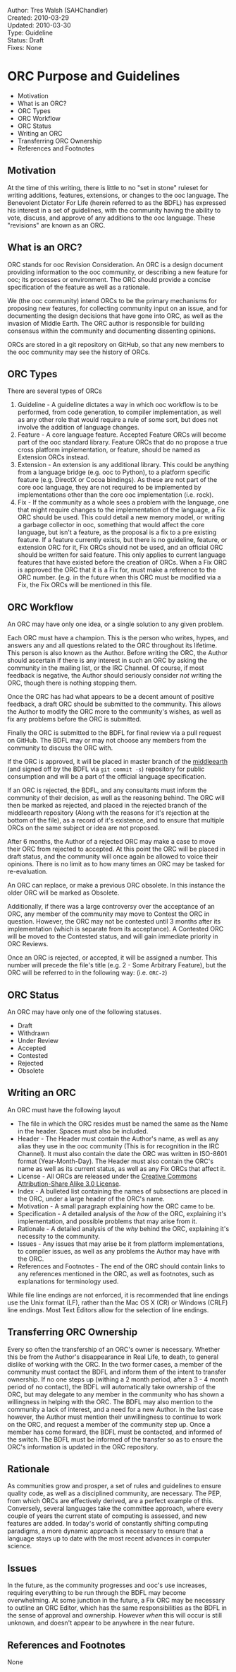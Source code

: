 
Author:  Tres Walsh (SAHChandler)  
Created: 2010-03-29  
Updated: 2010-03-30  
Type:    Guideline  
Status:  Draft  
Fixes:   None  

ORC Purpose and Guidelines
==========================

   + Motivation
   + What is an ORC?
   + ORC Types
   + ORC Workflow
   + ORC Status
   + Writing an ORC
   + Transferring ORC Ownership
   + References and Footnotes


Motivation
----------

At the time of this writing, there is little to no "set in stone" ruleset for writing additions, features, extensions, or changes to the ooc language. The Benevolent Dictator For Life (herein referred to as the BDFL) has expressed his interest in a set of guidelines, with the community having the ability to vote, discuss, and approve of any additions to the ooc language. These "revisions" are known as an ORC.


What is an ORC?
---------------

ORC stands for ooc Revision Consideration. An ORC is a design document providing information to the ooc community, or describing a new feature for ooc; its processes or environment. The ORC should provide a concise specification of the feature as well as a rationale.

We (the ooc community) intend ORCs to be the primary mechanisms for proposing new features, for collecting community input on an issue, and for documenting the design decisions that have gone into ORC, as well as the invasion of Middle Earth. The ORC author is responsible for building consensus within the community and documenting dissenting opinions.

ORCs are stored in a git repository on GitHub, so that any new members to the ooc community may see the history of ORCs.


ORC Types
---------

There are several types of ORCs

   1. Guideline - A guideline dictates a way in which ooc workflow is to be performed, from code generation, to compiler implementation, as well as any other role that would require a rule of some sort, but does not involve the addition of language changes. 
   2. Feature   - A core language feature. Accepted Feature ORCs will become part of the ooc standard library. Feature ORCs that do no propose a true cross platform implementation, or feature, should be named as Extension ORCs instead.
   3. Extension - An extension is any additional library. This could be anything from a language bridge (e.g. ooc to Python), to a platform specific feature (e.g. DirectX or Cocoa bindings). As these are not part of the core ooc language, they are not required to be implemented by implementations other than the core ooc implementation (i.e. rock).
   4. Fix       - If the community as a whole sees a problem with the language, one that might require changes to the implementation of the language, a Fix ORC should be used. This could detail a new memory model, or writing a garbage collector in ooc, something that would affect the core language, but isn't a feature, as the proposal is a fix to a pre existing feature. If a feature currently exists, but there is no guideline, feature, or extension ORC for it, Fix ORCs should not be used, and an official ORC should be written for said feature. This only applies to current language features that have existed before the creation of ORCs. When a Fix ORC is approved the ORC that it is a Fix for, must make a reference to the ORC number. (e.g. in the future when this ORC must be modified via a Fix, the Fix ORCs will be mentioned in this file.


ORC Workflow
------------

An ORC may have only one idea, or a single solution to any given problem.

Each ORC must have a champion. This is the person who writes, hypes, and answers any and all questions related to the ORC throughout its lifetime. This person is also known as the Author. Before writing the ORC, the Author should ascertain if there is any interest in such an ORC by asking the community in the mailing list, or the IRC Channel. Of course, if most feedback is negative, the Author should seriously consider *not* writing the ORC, though there is nothing stopping them.

Once the ORC has had what appears to be a decent amount of positive feedback, a draft ORC should be submitted to the community. This allows the Author to modify the ORC more to the community's wishes, as well as fix any problems before the ORC is submitted. 

Finally the ORC is submitted to the BDFL for final review via a pull request on GitHub. The BDFL may or may not choose any members from the community to discuss the ORC with.

If the ORC is approved, it will be placed in master branch of the [middleearth][1] (and signed off by the BDFL via `git commit -s`) repository for public consumption and will be a part of the official language specification.

If an ORC is rejected, the BDFL, and any consultants must inform the community of their decision, as well as the reasoning behind. The ORC will then be marked as rejected, and placed in the rejected branch of the middleearth repository (Along with the reasons for it's rejection at the bottom of the file), as a record of it's existence, and to ensure that multiple ORCs on the same subject or idea are not proposed. 

After 6 months, the Author of a rejected ORC may make a case to move their ORC from rejected to accepted. At this point the ORC will be placed in draft status, and the community will once again be allowed to voice their opinions. There is no limit as to how many times an ORC may be tasked for re-evaluation. 

An ORC can replace, or make a previous ORC obsolete. In this instance the older ORC will be marked as Obsolete.

Additionally, if there was a large controversy over the acceptance of an ORC, any member of the community may move to Contest the ORC in question. However, the ORC may not be contested until 3 months after its implementation (which is separate from its acceptance). A Contested ORC will be moved to the Contested status, and will gain immediate priority in ORC Reviews. 

Once an ORC is rejected, or accepted, it will be assigned a number. This number will precede the file's title (e.g. 2 - Some Arbitrary Feature), but the ORC will be referred to in the following way: (i.e. `ORC-2`)


ORC Status
----------

An ORC may have only one of the following statuses.

 * Draft
 * Withdrawn
 * Under Review
 * Accepted
 * Contested
 * Rejected
 * Obsolete


Writing an ORC
--------------

An ORC must have the following layout

 * The file in which the ORC resides must be named the same as the Name in the header. Spaces must also be included.
 * Header - The Header must contain the Author's name, as well as any alias they use in the ooc community (This is for recognition in the IRC Channel). It must also contain the date the ORC was written in ISO-8601 format (Year-Month-Day). The Header must also contain the ORC's name as well as its current status, as well as any Fix ORCs that affect it.
 * License - All ORCs are released under the [Creative Commons Attribution-Share Alike 3.0 License][2].
 * Index - A bulleted list containing the names of subsections are placed in the ORC, under a large header of the ORC's name.
 * Motivation - A small paragraph explaining how the ORC came to be.
 * Specification - A detailed analysis of the *how* of the ORC, explaining it's implementation, and possible problems that may arise from it.
 * Rationale - A detailed analysis of the *why* behind the ORC, explaining it's necessity to the community.
 * Issues - Any issues that may arise be it from platform implementations, to compiler issues, as well as any problems the Author may have with the ORC.
 * References and Footnotes - The end of the ORC should contain links to any references mentioned in the ORC, as well as footnotes, such as explanations for terminology used.

While file line endings are not enforced, it is recommended that line endings use the Unix format (LF), rather than the Mac OS X (CR) or Windows (CRLF) line endings. Most Text Editors allow for the selection of line endings.


Transferring ORC Ownership
--------------------------

Every so often the transfership of an ORC's owner is necessary. Whether this be from the Author's disappearance in Real Life, to death, to general dislike of working with the ORC. In the two former cases, a member of the community must contact the BDFL and inform them of the intent to transfer ownership. If no one steps up (withing a 2 month period, after a 3 - 4 month period of no contact), the BDFL will automatically take ownership of the ORC, but may delegate to any member in the community who has shown a willingness in helping with the ORC. The BDFL may also mention to the community a lack of interest, and a need for a new Author. In the last case however, the Author must mention their unwillingness to continue to work on the ORC, and request a member of the community step up. Once a member has come forward, the BDFL must be contacted, and informed of the switch. The BDFL must be informed of the transfer so as to ensure the ORC's information is updated in the ORC repository.


Rationale
---------

As communities grow and prosper, a set of rules and guidelines to ensure quality code, as well as a disciplined community, are necessary. The PEP, from which ORCs are effectively derived, are a perfect example of this. Conversely, several languages take the committee approach, where every couple of years the current state of computing is assessed, and new features are added. In today's world of constantly shifting computing paradigms, a more dynamic approach is necessary to ensure that a language stays up to date with the most recent advances in computer science.

Issues
------

In the future, as the community progresses and ooc's use increases, requiring everything to be run through the BDFL may become overwhelming. At some junction in the future, a Fix ORC may be necessary to outline an ORC Editor, which has the same responsibilities as the BDFL in the sense of approval and ownership. However *when* this will occur is still unknown, and doesn't appear to be anywhere in the near future. 


References and Footnotes
------------------------

None

[1]: http://github.com/ooc/middleearth "ORC Repository"
[2]: http://creativecommons.org/licenses/by-sa/3.0/ "Creative Commons License"
